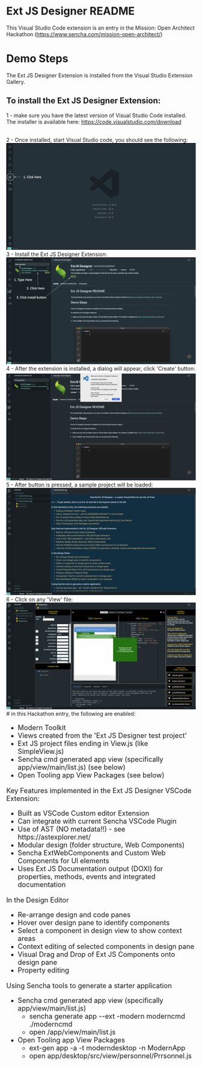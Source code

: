 # Ext JS Designer README

This Visual Studio Code extension is an entry in the Mission: Open Architect Hackathon (https://www.sencha.com/mission-open-architect/)

# Demo Steps

The Ext JS Designer Extension is installed from the Visual Studio Extension Gallery.

## To install the Ext JS Designer Extension:

1 - make sure you have the latest version of Visual Studio Code installed.
    The installer is available here: https://code.visualstudio.com/download

<br>
2 - Once installed, start Visual Studio code, you should see the following:
<img src="https://raw.githubusercontent.com/mgusmano/extjsdesigner/master/documentation/1-empty.png"/>

<br>
3 - Install the Ext JS Designer Extension:
<img src="https://raw.githubusercontent.com/mgusmano/extjsdesigner/master/documentation/2-install.png"/>

<br>
4 - After the extension is installed, a dialog will appear, click 'Create' button:
<img src="https://raw.githubusercontent.com/mgusmano/extjsdesigner/master/documentation/3-rundialog.png"/>

<br>
5 - After button is pressed, a sample project will be loaded:
<img src="https://raw.githubusercontent.com/mgusmano/extjsdesigner/master/documentation/4-clickonthisfirst.png"/>

<br>
6 - Click on any 'View' file:
<img src="https://raw.githubusercontent.com/mgusmano/extjsdesigner/master/documentation/5-designer.png"/>

<br>
# in this Hackathon entry, the following are enabled:

<ul style="font-size:18px;">
<li>Modern Toolkit
<li>Views created from the 'Ext JS Designer test project'
<li>Ext JS project files ending in View.js (like SimpleView.js)
<li>Sencha cmd generated app view (specifically app/view/main/list.js) (see below)
<li>Open Tooling app View Packages (see below)
</ul>

<div style="margin-top:20px;font-size:18px;">
Key Features implemented in the Ext JS Designer VSCode Extension:
</div>

<ul style="font-size:18px;">
<li>Built as VSCode Custom editor Extension
<li>Can integrate with current Sencha VSCode Plugin
<li>Use of AST (NO metadata!!) - see https://astexplorer.net/
<li>Modular design (folder structure, Web Components)
<li>Sencha ExtWebComponents and Custom Web Components for UI elements
<li>Uses Ext JS Documentation output (DOXI) for properties, methods, events and integrated documentation
</ul>

<div style="margin-top:20px;font-size:18px;">
In the Design Editor
</div>

<ul style="font-size:18px;">
<li>Re-arrange design and code panes
<li>Hover over design pane to identify components
<li>Select a component in design view to show context areas
<li>Context editing of selected components in design pane
<li>Visual Drag and Drop of Ext JS Components onto design pane
<li>Property editing
</ul>

<div style="margin-top:20px;font-size:18px;">
Using Sencha tools to generate a starter application
</div>

<ul style="font-size:18px;">
<li>Sencha cmd generated app view (specifically app/view/main/list.js)
<ul>
<li>sencha generate app --ext -modern moderncmd ./moderncmd
<li>open /app/view/main/list.js
</ul>
<li>Open Tooling app View Packages
<ul>
<li>ext-gen app -a -t moderndesktop -n ModernApp
<li>open app/desktop/src/view/personnel/Prrsonnel.js
</ul>
</ul>

